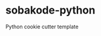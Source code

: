 # sobakode-python

Python cookie cutter template

<!-- TODO MkDocs, Readme, using template values -->